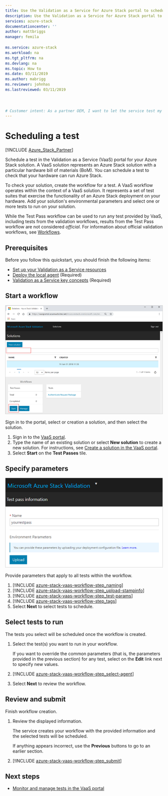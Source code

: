 ```yaml
---
title: Use the Validation as a Service for Azure Stack portal to schedule your first test | Microsoft Docs
description: Use the Validation as a Service for Azure Stack portal to schedule your first test.
services: azure-stack
documentationcenter: ''
author: mattbriggs
manager: femila

ms.service: azure-stack
ms.workload: na
ms.tgt_pltfrm: na
ms.devlang: na
ms.topic: How to
ms.date: 03/11/2019
ms.author: mabrigg
ms.reviewer: johnhas
ms.lastreviewed: 03/11/2019



# Customer intent: As a partner OEM, I want to let the service test my hardware bill of materials to check that it can run Azure Stack.
---
```


# Scheduling a test

[!INCLUDE [Azure_Stack_Partner](./includes/azure-stack-partner-appliesto.md)]

Schedule a test in the Validation as a Service (VaaS) portal for your Azure Stack solution. A VaaS solution represents an Azure Stack solution with a particular hardware bill of materials (BoM). You can schedule a test to check that your hardware can run Azure Stack.

To check your solution, create the workflow for a test. A VaaS workflow operates within the context of a VaaS solution. It represents a set of test suites that exercise the functionality of an Azure Stack deployment on your hardware. Add your solution's environmental parameters and select one or more tests to run on your solution.

While the Test Pass workflow can be used to run any test provided by VaaS, including tests from the validation workflows, results from the Test Pass workflow are not considered *official*. For information about official validation workflows, see [Workflows](azure-stack-vaas-key-concepts.md#workflows).

## Prerequisites

Before you follow this quickstart, you should finish the following items:

- [Set up your Validation as a Service resources](azure-stack-vaas-set-up-resources.md)
- [Deploy the local agent](azure-stack-vaas-local-agent.md) (Required)
- [Validation as a Service key concepts](azure-stack-vaas-key-concepts.md) (Required)

## Start a workflow

![Sign into the VaaS portal](media/vaas_portalsignin.png)

Sign in to the portal, select or creation a solution, and then select the solution.

1. Sign in to the [VaaS portal](https://azurestackvalidation.com).
2. Type the name of an existing solution or select **New solution** to create a new solution. For instructions, see [Create a solution in the VaaS portal](azure-stack-vaas-key-concepts.md#create-a-solution-in-the-vaas-portal).
3. Select **Start** on the **Test Passes** tile.

## Specify parameters

![Alt Text](media/vaas_test_pass_parameters.png)

Provide parameters that apply to all tests within the workflow.

1. [!INCLUDE [azure-stack-vaas-workflow-step_naming](includes/azure-stack-vaas-workflow-step_naming.md)]
2. [!INCLUDE [azure-stack-vaas-workflow-step_upload-stampinfo](includes/azure-stack-vaas-workflow-step_upload-stampinfo.md)]
3. [!INCLUDE [azure-stack-vaas-workflow-step_test-params](includes/azure-stack-vaas-workflow-step_test-params.md)]
4. [!INCLUDE [azure-stack-vaas-workflow-step_tags](includes/azure-stack-vaas-workflow-step_tags.md)]
5. Select **Next** to select tests to schedule.

## Select tests to run

The tests you select will be scheduled once the workflow is created.

1. Select the test(s) you want to run in your workflow.

    If you want to override the common parameters (that is, the parameters provided in the previous section) for any test, select on the **Edit** link next to specify new values.

1. [!INCLUDE [azure-stack-vaas-workflow-step_select-agent](includes/azure-stack-vaas-workflow-step_select-agent.md)]

1. Select **Next** to review the workflow.

## Review and submit

Finish workflow creation.

1. Review the displayed information.

    The service creates your workflow with the provided information and the selected tests will be scheduled.

    If anything appears incorrect, use the **Previous** buttons to go to an earlier section.

1. [!INCLUDE [azure-stack-vaas-workflow-step_submit](includes/azure-stack-vaas-workflow-step_submit.md)]

## Next steps

- [Monitor and manage tests in the VaaS portal](azure-stack-vaas-monitor-test.md)
